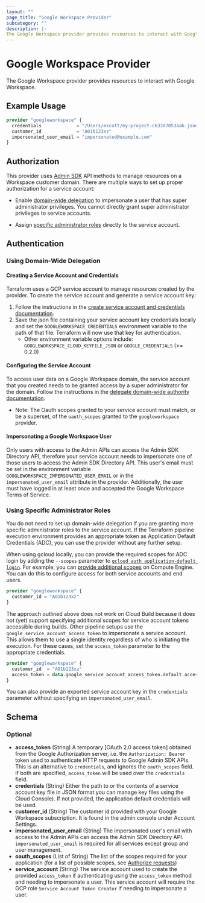 ```yaml
---
layout: ""
page_title: "Google Workspace Provider"
subcategory: ""
description: |-
The Google Workspace provider provides resources to interact with Google Workspace.
---
```


# Google Workspace Provider

  The Google Workspace provider provides resources to interact with Google Workspace.

## Example Usage

```terraform
provider "googleworkspace" {
  credentials             = "/Users/mscott/my-project-c633d7053aab.json"
  customer_id             = "A01b123xz"
  impersonated_user_email = "impersonated@example.com"
}
```

## Authorization
This provider uses [Admin SDK](https://developers.google.com/admin-sdk) API methods to manage resources on a Workspace customer domain. There are multiple ways to set up proper authorization for a service account:

* Enable [domain-wide delegation](#using-domain-wide-delegation) to impersonate a user that has super administrator privileges. You cannot directly grant super administrator privileges to service accounts.

* Assign [specific administrator roles](https://support.google.com/a/answer/9807615?hl=en&ref_topic=9832445) directly to the service account.

## Authentication

### Using Domain-Wide Delegation

#### Creating a Service Account and Credentials

Terraform uses a GCP service account to manage resources created by the provider. To create the service account and generate a service account key:

1. Follow the instructions in the [create service account and credentials documentation](https://developers.google.com/admin-sdk/directory/v1/guides/delegation#create_the_service_account_and_credentials).
2. Save the json file containing your service account key credentials locally and set the `GOOGLEWORKSPACE_CREDENTIALS` environment variable to the path of that file. Terraform will now use that key for authentication.
   * Other environment variable options include: `GOOGLEWORKSPACE_CLOUD_KEYFILE_JSON` or `GOOGLE_CREDENTIALS` (>= 0.2.0)

#### Configuring the Service Account

To access user data on a Google Workspace domain, the service account that you created needs to be granted access
by a super administrator for the domain. Follow the instructions in the
[delegate domain-wide authority documentation](https://developers.google.com/admin-sdk/directory/v1/guides/delegation#delegate_domain-wide_authority_to_your_service_account).

* Note: The Oauth scopes granted to your service account must match, or be a superset, of the `oauth_scopes` granted to
the `googleworkspace` provider.

#### Impersonating a Google Workspace User

Only users with access to the Admin APIs can access the Admin SDK Directory API, therefore your service account needs to impersonate one of those users to access the Admin SDK Directory API. This user's email
must be set in the environment variable `GOOGLEWORKSPACE_IMPERSONATED_USER_EMAIL` or in the `impersonated_user_email` attribute in the provider. Additionally, the user must have logged in at least once and accepted the Google Workspace Terms of Service.

### Using Specific Administrator Roles
You do not need to set up domain-wide delegation if you are granting more specific administrator roles to the service account. If the Terraform pipeline execution environment provides an appropriate token as Application Default Credentials (ADC), you can use the provider without any further setup.

When using gcloud locally, you can provide the required scopes for ADC login by adding the `--scopes` parameter to [`gcloud auth application-default login`](https://cloud.google.com/sdk/gcloud/reference/auth/application-default/login). For example, you can [provide additional scopes](https://cloud.google.com/sdk/gcloud/reference/beta/compute/instances/set-scopes) on Compute Engine. You can do this to configure access for both service accounts and end users.

```terraform
provider "googleworkspace" {
  customer_id = "A01b123xz"
}
```

The approach outlined above does not work on Cloud Build because it does not (yet) support specifying additional scopes for service account tokens accessible during builds. Other pipeline setups use the `google_service_account_access_token` to impersonate a service account. This allows them to use a single identity regardless of who is initiating the execution. For these cases, set the `access_token` parameter to the appropriate credentials.

```terraform
provider "googleworkspace" {
  customer_id  = "A01b123xz"
  access_token = data.google_service_account_access_token.default.access_token
}
```

You can also provide an exported service account key in the `credentials` parameter without specifying an `impersonated_user_email`.

<!-- schema generated by tfplugindocs -->
## Schema

### Optional

- **access_token** (String) A temporary [OAuth 2.0 access token] obtained from the Google Authorization server, i.e. the `Authorization: Bearer` token used to authenticate HTTP requests to Google Admin SDK APIs. This is an alternative to `credentials`, and ignores the `oauth_scopes` field. If both are specified, `access_token` will be used over the `credentials` field.
- **credentials** (String) Either the path to or the contents of a service account key file in JSON format you can manage key files using the Cloud Console).  If not provided, the application default credentials will be used.
- **customer_id** (String) The customer id provided with your Google Workspace subscription. It is found in the admin console under Account Settings.
- **impersonated_user_email** (String) The impersonated user's email with access to the Admin APIs can access the Admin SDK Directory API. `impersonated_user_email` is required for all services except group and user management.
- **oauth_scopes** (List of String) The list of the scopes required for your application (for a list of possible scopes, see [Authorize requests](https://developers.google.com/admin-sdk/directory/v1/guides/authorizing))
- **service_account** (String) The service account used to create the provided `access_token` if authenticating using the `access_token` method and needing to impersonate a user. This service account will require the GCP role `Service Account Token Creator` if needing to impersonate a user.
